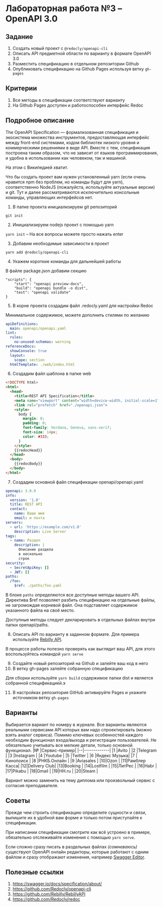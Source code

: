 
# Лабораторная работа №3 – OpenAPI 3.0

## Задание
1. Создать новый проект с `@redocly/openapi-cli`
2. Описать API предметной области по варианту в формате OpenAPI 3.0
3. Разместить спецификацию в отдельном репозитории Github
4. Опубликовать спецификацию на Github Pages используя ветку `gh-pages`

## Критерии
1. Все методы в спецификации соответствуют варианту
2. На Github Pages доступен и работоспособен интерфейс Redoc

## Подробное описание
The OpenAPI Specification — формализованная спецификация и экосистема множества инструментов, предоставляющая интерфейс между front-end системами, кодом библиотек низкого уровня и коммерческими решениями в виде API. Вместе с тем, спецификация построена таким образом, что не зависит от языков программирования, и удобна в использовании как человеком, так и машиной.

На этом с Википедией хватит.

Что бы создать проект вам нужен установленный yarn (если очень нравится npm без проблем, но команды будут для yarn), соответственно NodeJS (пожалуйста, используйте актуальные версии) и git. Тут и далее рассматриваются исключительно консольные команды, управляющих интерфейсов нет.

1. В папке проекта инициализируем git репозиторий

`git init`

2. Инициализируем nodejs проект с помощью yarn

`yarn init` – На все вопросы можете просто нажать enter

3. Добавим необходимые зависимости в проект

`yarn add @redocly/openapi-cli`

4. Укажем короткие команды для дальнейшей работы

В файле package.json добавим секцию
```
"scripts": {
	"start": "openapi preview-docs",
	"build": "openapi bundle -o dist",
	"test": "openapi validate"
}
```

5. В корне проекта создадим файл .redocly.yaml для настройки Redoc

Минимальное содержимое, можете дополнить стилями по желанию
```yaml 
apiDefinitions:
  main: openapi/openapi.yaml
lint:
  rules:
    no-unused-schemas: warning
referenceDocs:
  showConsole: true
  layout:
    scope: section
  htmlTemplate: ./web/index.html
```

6. Создадим файл шаблона в папке web

```html
<!DOCTYPE html>
<html>
  <head>
    <title>REST API Specification</title>
    <meta name="viewport" content="width=device-width, initial-scale=1">
    <link rel="prefetch" href="./openapi.json">
    <style>
      body {
        margin: 0;
        padding: 0;
        font-family: Verdana, Geneva, sans-serif;
        font-size: 14px;
        color: #333;
      }
    </style>
    {{redocHead}}
  </head>
  <body>
    {{redocBody}}
  </body>
</html>
```

7. Создадим основной файл спецификации openapi/openapi.yaml

```yaml
openapi: 3.0.0
info:
  version: '1.0'
  title: REST API
  contact:
    name: Ваше имя
    email: и почта
servers:
  - url: 'https://example.com/v1.0'
    description: Live Server
tags:
  - name: Раздел
    description: |
      Описание раздела
      в несколько
      строк
security:
  - SecretApiKey: []
  - JWT: []
paths:
  /foo:
    $ref: ./paths/foo.yaml
```
В блоке `paths` определяются все доступные методы вашего API.
Директива $ref позволяет разбить спецификацию на отдельные файлы, не загромождая корневой файл.
Она подставляет содержимое указанного файла на своё место.

Доступные методы следует декларировать в отдельных файлах внутри папки openapi/paths.

8. Описать API по варианту в заданном формате. Для примера используйте [Rebilly API](https://github.com/Rebilly/RebillyAPI/tree/master/openapi).

В процессе работы полезно проверять как выглядит ваш API, для этого воспользуйтесь командой `yarn serve` 

9. Создайте новый репозиторий на Github и залейте ваш код в него
10. В ветку gh-pages залейте собранную спецификацию

Для сборки используйте `yarn build` содержимое папки dist и является собранной спецификацией.э

11. В настройках репозитория GitHub активируйте Pages и укажите источником ветку `gh-pages`

## Варианты

Выбирается вариант по номеру в журнале.
Все варианты являются реальными сервисами API которых вам надо спроектировать (можно взять аналог сервиса). Помимо ключевых особенностей каждого необходим функционал входа/выхода и регистрации пользователей.
Не обязательно учитывать все мелкие детали, только основной функционал.
|№ |Сервис-пример|
|--|-------------|
|1 |Avito        |
|2 |Telegram     |
|3 |Instagram    |
|4 |Youtube      |
|5 |Twitter      |
|6 |Яндекс Музыка|
|7 |Кинопоиск    |
|8 |РНКБ.Онлайн  |
|9 |Aviasales    |
|10|Ozon         |
|11|Рамблер Касса|
|12|Delivery Club|
|13|Booking      |
|14|Lostfilm     |
|15|ЛитРес       |
|16|Habr         |
|17|Pikabu       |
|18|Gmail        |
|19|HH.ru        |
|20|Steam        |

Вариант можно заменить на тему диплома или произвольный сервис с согласия преподавателя.

## Советы
Прежде чем строить спецификацию определите сущности и связи, выпишите их в удобной вам форме и только потом приступайте к спецификации.

При написании спецификации смотрите как всё устроено в примере, обязательно отслеживайте изменения с помощью `yarn serve`. 

Если сложно сразу писать в раздельных файлах *(сомневаюсь)* существуют OpenAPI онлайн редакторы, которые работают с одним файлом и сразу отображают изменения, например [Swagger Editor](https://editor.swagger.io/).

## Полезные ссылки
1. https://swagger.io/docs/specification/about/
2. https://github.com/Redocly/openapi-cli
3. https://github.com/Rebilly/RebillyAPI
4. https://github.com/Redocly/redoc
